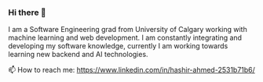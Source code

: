 ### Hi there 👋
I am a Software Engineering grad from University of Calgary working with machine learning and web development. I am constantly integrating and developing my software knowledge, currently I am working towards learning new backend and AI technologies.

📫 How to reach me: https://www.linkedin.com/in/hashir-ahmed-2531b71b6/

<!--
**HashirA123/HashirA123** is a ✨ _special_ ✨ repository because its `README.md` (this file) appears on your GitHub profile.

Here are some ideas to get you started:

- 🔭 I’m currently working on ...
- 🌱 I’m currently learning ...
- 👯 I’m looking to collaborate on ...
- 🤔 I’m looking for help with ...
- 💬 Ask me about ...
- 📫 How to reach me: ...
- 😄 Pronouns: ...
- ⚡ Fun fact: ...
-->
